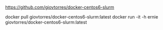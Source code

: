 https://github.com/giovtorres/docker-centos6-slurm

docker pull giovtorres/docker-centos6-slurm:latest
docker run -it -h ernie giovtorres/docker-centos6-slurm:latest
